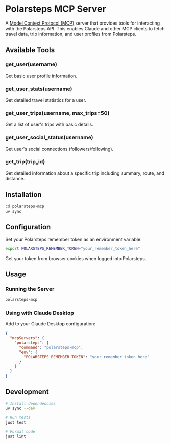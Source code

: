 # Polarsteps MCP Server

A [Model Context Protocol (MCP)](https://modelcontextprotocol.io/) server that provides tools for interacting with the Polarsteps API. This enables Claude and other MCP clients to fetch travel data, trip information, and user profiles from Polarsteps.

## Available Tools

### get_user(username)
Get basic user profile information.

### get_user_stats(username)
Get detailed travel statistics for a user.

### get_user_trips(username, max_trips=50)
Get a list of user's trips with basic details.

### get_user_social_status(username)
Get user's social connections (followers/following).

### get_trip(trip_id)
Get detailed information about a specific trip including summary, route, and distance.

## Installation

```bash
cd polarsteps-mcp
uv sync
```

## Configuration

Set your Polarsteps remember token as an environment variable:

```bash
export POLARSTEPS_REMEMBER_TOKEN="your_remember_token_here"
```

Get your token from browser cookies when logged into Polarsteps.

## Usage

### Running the Server

```bash
polarsteps-mcp
```

### Using with Claude Desktop

Add to your Claude Desktop configuration:

```json
{
  "mcpServers": {
    "polarsteps": {
      "command": "polarsteps-mcp",
      "env": {
        "POLARSTEPS_REMEMBER_TOKEN": "your_remember_token_here"
      }
    }
  }
}
```

## Development

```bash
# Install dependencies
uv sync --dev

# Run tests
just test

# Format code
just lint
```
